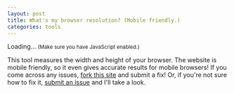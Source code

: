 ```yaml
---
layout: post
title: What's my browser resolution? (Mobile friendly.)
categories: tools
---
```


<div id="resolutionResult">Loading... <small>(Make sure you have JavaScript enabled.)</small></div>

This tool measures the width and height of your browser. The website is mobile friendly,
so it even gives accurate results for mobile browsers! If you come across any issues,
[fork this site](http://github.com/0b10011/0b10011.io/) and submit a fix! Or, if
you're not sure how to fix it, [submit an issue](http://github.com/0b10011/0b10011.io/issues/)
and I'll take a look.

<script>
function measureResolution(){
	// Create element
	var elt = document.createElement("div");
	// Set styles to stretch element to bounds of screen
	elt.style.position = "absolute";
	elt.style.top = "0";
	elt.style.bottom = "0";
	elt.style.left = "0";
	elt.style.right = "0";
	elt.style.zIndex = "-1";
	// Append element to body
	measureElt = document.body.appendChild(elt);
	// Measure element
	var width = measureElt.offsetWidth;
	var height = measureElt.offsetHeight;
	// Remove element
	measureElt.parentNode.removeChild(measureElt);
	// Update size
	document.getElementById("resolutionResult").innerHTML = "<p>Your browser is <strong>" + width + "px wide</strong> by <strong>" + height + "px tall</strong>.</p>";
	// Update on resize
	if (window.addEventListener) {
		window.addEventListener("resize", measureResolution, false);
	} else if (window.attachEvent) {
		window.attachEvent("onresize", measureResolution);
	} else {
		window["onresize"] = measureResolution;
	}
}
measureResolution();
</script>
